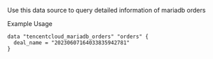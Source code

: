Use this data source to query detailed information of mariadb orders

Example Usage

```hcl
data "tencentcloud_mariadb_orders" "orders" {
  deal_name = "20230607164033835942781"
}
```